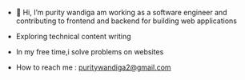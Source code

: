 - 👋 Hi, I’m purity wandiga am working as a software engineer and contributing to frontend and backend for building web applications

- Exploring technical content writing
- In my free time,i solve problems on websites 
- How to reach me : puritywandiga2@gmail.com

<!---
Purryww/Purryww is a ✨ special ✨ repository because its `README.md` (this file) appears on your GitHub profile.
You can click the Preview link to take a look at your changes.
--->
